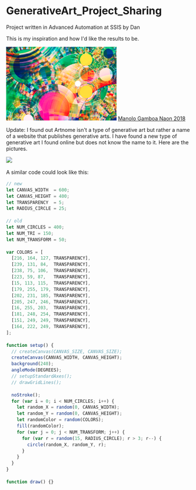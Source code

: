 # GenerativeArt_Project_Sharing

Project written in Advanced Automation at SSIS by Dan

This is my inspiration and how I'd like the results to be.

![Dan](https://github.com/DanDC25/generative-art-groups/blob/main/docs/dan2022.png) [Manolo Gamboa Naon 2018](https://www.behance.net/gallery/64930903/VVRRR)

Update: I found out Artnome isn't a type of generative art but rather a name of a website that publishes generative arts. I have found a new type of generative art I found online but does not know the name to it. Here are the pictures. 

<img src="https://github.com/DanDC25/GenerativeArt_Project_Sharing/blob/main/Screen%20Shot%202022-11-25%20at%2010.29.35.png" width="60%">

A similar code could look like this:

``` js
// new
let CANVAS_WIDTH  = 600;
let CANVAS_HEIGHT = 400;
let TRANSPARENCY  = 5;
let RADIUS_CIRCLE = 25;

// old
let NUM_CIRCLES = 400;
let NUM_TRI = 150;
let NUM_TRANSFORM = 50;

var COLORS = [
  [216, 164, 127, TRANSPARENCY],
  [239, 131, 84,  TRANSPARENCY],
  [238, 75, 106,  TRANSPARENCY],
  [223, 59, 87,   TRANSPARENCY],
  [15, 113, 115,  TRANSPARENCY],
  [179, 255, 179, TRANSPARENCY],
  [202, 231, 185, TRANSPARENCY],
  [205, 247, 246, TRANSPARENCY],
  [16, 255, 203,  TRANSPARENCY],
  [181, 248, 254, TRANSPARENCY],
  [151, 249, 249, TRANSPARENCY],
  [164, 222, 249, TRANSPARENCY],
];

function setup() {
  // createCanvas(CANVAS_SIZE, CANVAS_SIZE);
  createCanvas(CANVAS_WIDTH, CANVAS_HEIGHT);
  background(240);
  angleMode(DEGREES);
  // setupStandardAxes();
  // drawGridLines();

  noStroke();
  for (var i = 0; i < NUM_CIRCLES; i++) {
    let random_X = random(0, CANVAS_WIDTH);
    let random_Y = random(0, CANVAS_HEIGHT);
    let randomColor = random(COLORS);
    fill(randomColor);
    for (var j = 0; j < NUM_TRANSFORM; j++) {
      for (var r = random(15, RADIUS_CIRCLE); r > 3; r--) {
        circle(random_X, random_Y, r);
      }
    }
  }
}

function draw() {}

```
